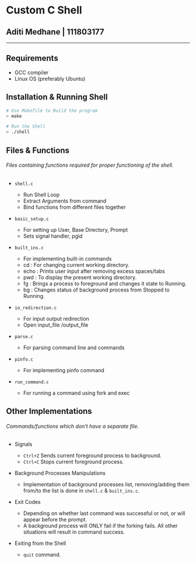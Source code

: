 # Custom C Shell
## Aditi Medhane | 111803177
---
## Requirements

- GCC compiler
- Linux OS (preferably Ubuntu)

## Installation &  Running Shell

```bash
# Use Makefile to Build the program
> make

# Run the Shell
> ./shell
```
## Files & Functions
###### Files containing functions required for proper functioning of the shell. 

- `shell.c`

  - Run Shell Loop
  - Extract Arguments from command
  - Bind functions from different files together

- `basic_setup.c`

  - For setting up User, Base Directory, Prompt
  - Sets signal handler, pgid

- `built_ins.c`

  - For implementing built-in commands
  - cd   : For changing current working directory.
  - echo : Prints user input after removing excess spaces/tabs
  - pwd  : To display the present working directory.
  - fg   : Brings a process to foreground and changes it state to Running.
  - bg :   Changes status of background process from Stopped to Running.
- `io_redirection.c`

  - For input output redirection 
  - Open input_file /output_file

- `parse.c`
    - For parsing command line and commands 

- `pinfo.c`
    - For implementing pinfo command

- `run_command.c`
    - For running a command using fork and exec

## Other Implementations

###### Commands/functions which don't have a separate file.

- Signals

  - `Ctrl+Z` Sends current foreground process to background.
  - `Ctrl+C` Stops current foreground process.

- Background Processes Manipulations

  - Implementation of background processes list, removing/adding them from/to the list is done in `shell.c` & `built_ins.c`.

- Exit Codes

  - Depending on whether last command was successful or not, or will appear before the prompt.
  - A background process will ONLY fail if the forking fails. All other situations will result in command success.

- Exiting from the Shell
  - `quit` command.    

